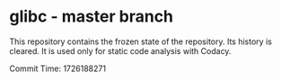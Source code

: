 # glibc - master branch

This repository contains the frozen state of the repository.
Its history is cleared. It is used only for static code
analysis with Codacy.

Commit Time: 1726188271